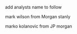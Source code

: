 

add analysts name to follow   

mark wilson   from Morgan stanly  

marko kolanovic  from JP morgan 




